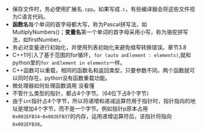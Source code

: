 - 保存文件时，务必使用扩展名`.cpp`。如果写成`.c`，有些编译器会将这些文件视为C语言代码。
- **函数名**每个单词的首字母都大写，称为Pascal拼写法，如MultiplyNumbers()；**变量名**第一个单词的首字母采用小写，称为骆驼拼写法，如firstNumber。
- 务必对变量进行初始化，并使用列表初始化来避免缩窄转换错误。章节3.8
- C++11引入了基于范围的for循环，`for (auto anElement : elements)`,就和python里的`for anElement in elements`一样。
- C++函数可以重载，相同的函数名和返回类型，只要参数不同，两个函数就可以同时存在。python没有函数重载功能。
- 微处理器如何处理函数调用 没看懂
- 不管什么类型的指针，都占4个字节。（64位下占8个字节）
- 由于`int`指针占4个字节，所以将递增和递减运算符用于指针时，指针指向的地址是增加4个字节，而不是一个字节。例如指针p原本占用`0x002EFB34~0x002EFB37`的内存，运用递增运算符后，该指针将指向`0x002EFB38`。